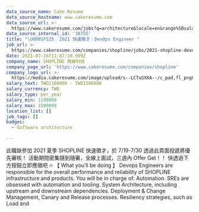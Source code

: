 ```yaml
---
data_source_name: Cake Resume
data_source_hostname: www.cakeresume.com
data_source_url: >-
  https://www.cakeresume.com/jobs?q=architecture&locale=en&range%5Bsalary_range%5D%5Bmin%5D=1000000&page=4
data_source_internal_id: '30755'
title: "\U0001F525  2021 快速徵才｜DevOps Engineer "
job_url: >-
  https://www.cakeresume.com/companies/shopline/jobs/2021-shopline-devops-engineer
date: 2021-07-16T11:07:10.999Z
company_name: SHOPLINE 商線科技
company_page_url: 'https://www.cakeresume.com/companies/shopline'
company_logo_url: >-
  https://media.cakeresume.com/image/upload/s--LCTuSXKA--/c_pad,fl_png8,h_200,w_200/v1568863313/elpclzqvs12aoi2gvswo.png
salary_text: TWD1100000 - TWD1500000
salary_currency: TWD
salary_type: per_year
salary_min: 1100000
salary_max: 1500000
location_list: []
job_tags: []
badges:
  - Software architecture

---
```


此職缺參加 2021 夏季 SHOPLINE 快速徵才，於 7/19-7/30 透過此頁面投遞將優先審核！ 活動期間密集隨到隨審，全線上面試，三週內 Offer Get！！ 快透過下方按鈕立即應徵吧 🔥 【 What you’ll be doing 】 Devops Engineers are responsible for the overall performance and reliability of SHOPLINE infrastructure and products. You will be in charge of: Automation. SREs are obsessed with automation and tooling. System Architecture, including upstream and downstream dependencies. Deployment & Change Management, Canary and Release processes. Resiliency strategies, such as Load and